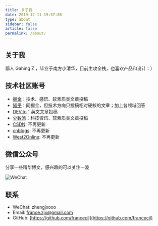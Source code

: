 ```yaml
---
title: 关于我
date: 2019-12-11 19:57:08
type: about
sidebar: false
article: false
permalink: /about/
---
```


## 关于我

鄙人 Gahing Z ，毕业于南方小清华，目前主攻全栈，也喜欢产品和设计：）

## 技术社区账号

- [掘金](https://juejin.im/user/59818c62f265da3e3a0bdbf0)：技术、感悟、软素质类文章投稿
- [知乎](https://www.zhihu.com/people/zheng-jia-xing-4)：同掘金，但技术方向只投稿相对硬核的文章；加上各领域回答
- [DEV.to](https://dev.to/francecil)：英文文章投稿
- [少数派](https://sspai.com/u/tbdq3sqe/)：科技资讯、软素质类文章投稿
- [CSDN](https://blog.csdn.net/u011644423/): 不再更新
- [cnblogs](https://www.cnblogs.com/france/): 不再更新
- [West2Online](https://www.hongweipeng.com/index.php/author/8/): 不再更新

## 微信公众号

分享一些精华博文，感兴趣的可以关注一波

![WeChat](https://cdn.jsdelivr.net/gh/francecil/cdn-resouce/uploads/9277731-591f9a53b8acf2c1.webp)

## 联系

- WeChat: zhengjxooo
- Email: france.zjx@gmail.com
- GitHub: [https://github.com/francecil](https://github.com/francecil)